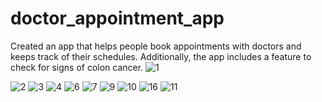 # doctor_appointment_app

Created an app that helps people book appointments with doctors and keeps track of their schedules.
Additionally, the app includes a feature to check for signs of colon cancer.
![1](https://github.com/fatima304/ColonApp/assets/101287056/195ea985-9b19-42bb-a2fd-a19175e6e10f)

![2](https://github.com/fatima304/ColonApp/assets/101287056/cbf4e37a-39e1-4dbc-980e-b85d87216482)
![3](https://github.com/fatima304/ColonApp/assets/101287056/7efab670-a555-4ff9-9417-e9f3562dbd95)
![4](https://github.com/fatima304/ColonApp/assets/101287056/eb8c8ab8-1de6-470a-9485-909f5211df42)
![6](https://github.com/fatima304/ColonApp/assets/101287056/b243faae-c4d6-4d90-9c66-f82e11f97173)
![7](https://github.com/fatima304/ColonApp/assets/101287056/5e7a248f-1ef1-4ad4-b1f3-34ec69107a03)
![9](https://github.com/fatima304/ColonApp/assets/101287056/de8eb841-3701-4987-9575-00f116fb07ff)
![10](https://github.com/fatima304/ColonApp/assets/101287056/70c4a4eb-9f7b-4826-836e-adfa3b1c54cc)
![16](https://github.com/fatima304/ColonApp/assets/101287056/05fe79b7-c739-44cb-a98b-995a206d4e2a)
![11](https://github.com/fatima304/ColonApp/assets/101287056/d17fe409-acfb-47da-b831-b48bed4e5aa6)

